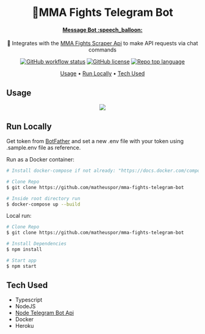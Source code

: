 <h1 align="center">
  🥊MMA Fights Telegram Bot
</h1>
<h4 align="center"><a href="https://t.me/MMAFightsBot">Message Bot :speech_balloon:</a></h4>
<p align="center">🤼‍ Integrates with the <a href="https://github.com/matheuspor/mma-fights-scraper-api">MMA Fights Scraper Api</a> to make API requests via chat commands</p>

<div align="center">  
  
  <a href="">![GitHub workflow status](https://img.shields.io/github/actions/workflow/status/matheuspor/MMAFightsBot/main.yml?branch=main)</a>
  <a href="">![GitHub license](https://img.shields.io/github/license/matheuspor/mma-fights-telegram-bot)</a>
  <a href="">![Repo top language](https://img.shields.io/github/languages/top/matheuspor/mma-fights-telegram-bot)</a>  
  
</div>

  <p align="center">
    <a href="#usage">Usage</a> • 
    <a href="#run-locally">Run Locally</a> •
    <a href="#tech-used">Tech Used</a>
  </p>

## Usage
<p align="center">	
  <img src="./.docs/usage-example.gif">
</p>

## Run Locally
Get token from <a href="https://t.me/botfather">BotFather</a> and set a new .env file with your token using .sample.env file as reference. </br>

Run as a Docker container:
```bash
# Install docker-compose if not already: "https://docs.docker.com/compose/install/"

# Clone Repo
$ git clone https://github.com/matheuspor/mma-fights-telegram-bot

# Inside root directory run
$ docker-compose up --build
```

Local run:
```bash
# Clone Repo
$ git clone https://github.com/matheuspor/mma-fights-telegram-bot

# Install Dependencies
$ npm install

# Start app
$ npm start
```

## Tech Used

<ul>
  <li>Typescript</li>
  <li>NodeJS</li>
  <li><a href="https://www.npmjs.com/package/node-telegram-bot-api">Node Telegram Bot Api</a></li>
  <li>Docker</li>
  <li>Heroku</li>
</ul>
